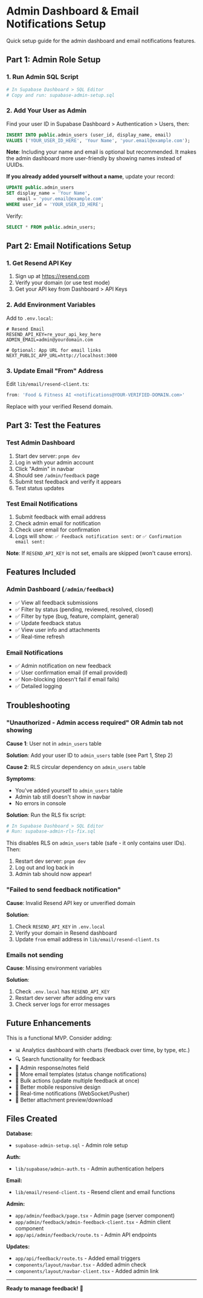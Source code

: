 # Admin Dashboard & Email Notifications Setup

Quick setup guide for the admin dashboard and email notifications features.

## Part 1: Admin Role Setup

### 1. Run Admin SQL Script

```bash
# In Supabase Dashboard > SQL Editor
# Copy and run: supabase-admin-setup.sql
```

### 2. Add Your User as Admin

Find your user ID in Supabase Dashboard > Authentication > Users, then:

```sql
INSERT INTO public.admin_users (user_id, display_name, email)
VALUES ('YOUR_USER_ID_HERE', 'Your Name', 'your.email@example.com');
```

**Note**: Including your name and email is optional but recommended. It makes the admin dashboard more user-friendly by showing names instead of UUIDs.

**If you already added yourself without a name**, update your record:
```sql
UPDATE public.admin_users
SET display_name = 'Your Name',
    email = 'your.email@example.com'
WHERE user_id = 'YOUR_USER_ID_HERE';
```

Verify:
```sql
SELECT * FROM public.admin_users;
```

## Part 2: Email Notifications Setup

### 1. Get Resend API Key

1. Sign up at https://resend.com
2. Verify your domain (or use test mode)
3. Get your API key from Dashboard > API Keys

### 2. Add Environment Variables

Add to `.env.local`:

```env
# Resend Email
RESEND_API_KEY=re_your_api_key_here
ADMIN_EMAIL=admin@yourdomain.com

# Optional: App URL for email links
NEXT_PUBLIC_APP_URL=http://localhost:3000
```

### 3. Update Email "From" Address

Edit `lib/email/resend-client.ts`:

```typescript
from: 'Food & Fitness AI <notifications@YOUR-VERIFIED-DOMAIN.com>'
```

Replace with your verified Resend domain.

## Part 3: Test the Features

### Test Admin Dashboard

1. Start dev server: `pnpm dev`
2. Log in with your admin account
3. Click "Admin" in navbar
4. Should see `/admin/feedback` page
5. Submit test feedback and verify it appears
6. Test status updates

### Test Email Notifications

1. Submit feedback with email address
2. Check admin email for notification
3. Check user email for confirmation
4. Logs will show: `✅ Feedback notification sent:` or `✅ Confirmation email sent:`

**Note**: If `RESEND_API_KEY` is not set, emails are skipped (won't cause errors).

## Features Included

### Admin Dashboard (`/admin/feedback`)
- ✅ View all feedback submissions
- ✅ Filter by status (pending, reviewed, resolved, closed)
- ✅ Filter by type (bug, feature, complaint, general)
- ✅ Update feedback status
- ✅ View user info and attachments
- ✅ Real-time refresh

### Email Notifications
- ✅ Admin notification on new feedback
- ✅ User confirmation email (if email provided)
- ✅ Non-blocking (doesn't fail if email fails)
- ✅ Detailed logging

## Troubleshooting

### "Unauthorized - Admin access required" OR Admin tab not showing

**Cause 1**: User not in `admin_users` table

**Solution**: Add your user ID to `admin_users` table (see Part 1, Step 2)

**Cause 2**: RLS circular dependency on `admin_users` table

**Symptoms**:
- You've added yourself to `admin_users` table
- Admin tab still doesn't show in navbar
- No errors in console

**Solution**: Run the RLS fix script:
```bash
# In Supabase Dashboard > SQL Editor
# Run: supabase-admin-rls-fix.sql
```

This disables RLS on `admin_users` table (safe - it only contains user IDs). Then:
1. Restart dev server: `pnpm dev`
2. Log out and log back in
3. Admin tab should now appear!

### "Failed to send feedback notification"

**Cause**: Invalid Resend API key or unverified domain

**Solution**:
1. Check `RESEND_API_KEY` in `.env.local`
2. Verify your domain in Resend dashboard
3. Update `from` email address in `lib/email/resend-client.ts`

### Emails not sending

**Cause**: Missing environment variables

**Solution**:
1. Check `.env.local` has `RESEND_API_KEY`
2. Restart dev server after adding env vars
3. Check server logs for error messages

## Future Enhancements

This is a functional MVP. Consider adding:

- 📊 Analytics dashboard with charts (feedback over time, by type, etc.)
- 🔍 Search functionality for feedback
- 💬 Admin response/notes field
- 📧 More email templates (status change notifications)
- 🚀 Bulk actions (update multiple feedback at once)
- 📱 Better mobile responsive design
- 🔔 Real-time notifications (WebSocket/Pusher)
- 📎 Better attachment preview/download

## Files Created

**Database:**
- `supabase-admin-setup.sql` - Admin role setup

**Auth:**
- `lib/supabase/admin-auth.ts` - Admin authentication helpers

**Email:**
- `lib/email/resend-client.ts` - Resend client and email functions

**Admin:**
- `app/admin/feedback/page.tsx` - Admin page (server component)
- `app/admin/feedback/admin-feedback-client.tsx` - Admin client component
- `app/api/admin/feedback/route.ts` - Admin API endpoints

**Updates:**
- `app/api/feedback/route.ts` - Added email triggers
- `components/layout/navbar.tsx` - Added admin check
- `components/layout/navbar-client.tsx` - Added admin link

---

**Ready to manage feedback!** 🎉
